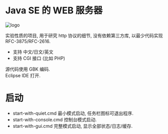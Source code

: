 # Java SE 的 WEB 服务器

![logo](https://github.com/yanmingsohu/WebDrome/blob/master/website/default/logo.jpg)

实验性质的项目, 用于研究 http 协议的细节, 没有依赖第三方库,
以最少代码实现 RFC-3875/RFC-2616.

* 支持 中文/日文/英文  
* 支持 CGI 接口 (比如 PHP)

源代码使用 GBK 编码.  
Eclipse IDE 打开.  


# 启动

* start-with-quiet.cmd 最小模式启动, 任务栏图标可退出程序.
* start-with-console.cmd 控制台模式启动.
* start-with-gui.cmd 完整模式启动, 显示全部状态/日志/缓存.